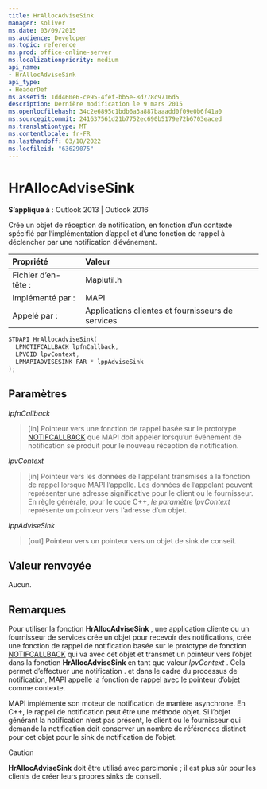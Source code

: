 ```yaml
---
title: HrAllocAdviseSink
manager: soliver
ms.date: 03/09/2015
ms.audience: Developer
ms.topic: reference
ms.prod: office-online-server
ms.localizationpriority: medium
api_name:
- HrAllocAdviseSink
api_type:
- HeaderDef
ms.assetid: 1dd460e6-ce95-4fef-bb5e-8d778c9716d5
description: Dernière modification le 9 mars 2015
ms.openlocfilehash: 34c2e6895c1bdb6a3a887baaadd0f09e0b6f41a0
ms.sourcegitcommit: 241637561d21b7752ec690b5179e72b6703eaced
ms.translationtype: MT
ms.contentlocale: fr-FR
ms.lasthandoff: 03/18/2022
ms.locfileid: "63629075"
---
```

# <a name="hrallocadvisesink"></a>HrAllocAdviseSink

  
  
**S’applique à** : Outlook 2013 | Outlook 2016 
  
Crée un objet de réception de notification, en fonction d’un contexte spécifié par l’implémentation d’appel et d’une fonction de rappel à déclencher par une notification d’événement. 
  
|Propriété |Valeur |
|:-----|:-----|
|Fichier d’en-tête :  <br/> |Mapiutil.h  <br/> |
|Implémenté par :  <br/> |MAPI  <br/> |
|Appelé par :  <br/> |Applications clientes et fournisseurs de services  <br/> |
   
```cpp
STDAPI HrAllocAdviseSink(
  LPNOTIFCALLBACK lpfnCallback,
  LPVOID lpvContext,
  LPMAPIADVISESINK FAR * lppAdviseSink
);
```

## <a name="parameters"></a>Paramètres

 _lpfnCallback_
  
> [in] Pointeur vers une fonction de rappel basée sur le prototype [NOTIFCALLBACK](notifcallback.md) que MAPI doit appeler lorsqu’un événement de notification se produit pour le nouveau réception de notification. 
    
 _lpvContext_
  
> [in] Pointeur vers les données de l’appelant transmises à la fonction de rappel lorsque MAPI l’appelle. Les données de l’appelant peuvent représenter une adresse significative pour le client ou le fournisseur. En règle générale, pour le code C++,  _le paramètre lpvContext_ représente un pointeur vers l’adresse d’un objet. 
    
 _lppAdviseSink_
  
> [out] Pointeur vers un pointeur vers un objet de sink de conseil.
    
## <a name="return-value"></a>Valeur renvoyée

Aucun.
  
## <a name="remarks"></a>Remarques

Pour utiliser la fonction **HrAllocAdviseSink** , une application cliente ou un fournisseur de services crée un objet pour recevoir des notifications, crée une fonction de rappel de notification basée sur le prototype de fonction [NOTIFCALLBACK](notifcallback.md) qui va avec cet objet et transmet un pointeur vers l’objet dans la fonction **HrAllocAdviseSink** en tant que valeur  _lpvContext_ . Cela permet d’effectuer une notification . et dans le cadre du processus de notification, MAPI appelle la fonction de rappel avec le pointeur d’objet comme contexte. 
  
MAPI implémente son moteur de notification de manière asynchrone. En C++, le rappel de notification peut être une méthode objet. Si l’objet générant la notification n’est pas présent, le client ou le fournisseur qui demande la notification doit conserver un nombre de références distinct pour cet objet pour le sink de notification de l’objet. 
  
> [!CAUTION]
> **HrAllocAdviseSink** doit être utilisé avec parcimonie ; il est plus sûr pour les clients de créer leurs propres sinks de conseil. 
  

